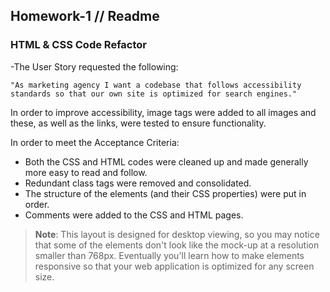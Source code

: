 ## Homework-1 // Readme

### HTML & CSS Code Refactor

-The User Story requested the following:
    
    "As marketing agency I want a codebase that follows accessibility standards so that our own site is optimized for search engines."

In order to improve accessibility, image tags were added to all images and these, as well as the links, were tested to ensure functionality. 

In order to meet the Acceptance Criteria: 
- Both the CSS and HTML codes were cleaned up and made generally more easy to read and follow. 
- Redundant class tags were removed and consolidated. 
- The structure of the elements (and their CSS properties) were put in order. 
- Comments were added to the CSS and HTML pages.


> **Note**: This layout is designed for desktop viewing, so you may notice that some of the elements don't look like the mock-up at a resolution smaller than 768px. Eventually you'll learn how to make elements responsive so that your web application is optimized for any screen size.

